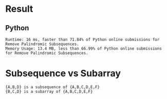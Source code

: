 # Result

## Python
```
Runtime: 16 ms, faster than 71.84% of Python online submissions for Remove Palindromic Subsequences.
Memory Usage: 13.4 MB, less than 66.99% of Python online submissions for Remove Palindromic Subsequences.
```

# Subsequence vs Subarray
```
{A,B,D} is a subsequence of {A,B,C,D,E,F}
{B,C,D} is a subarray of {A,B,C,D,E,F}
```